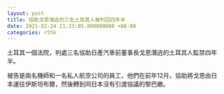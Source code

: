 ```yaml
---
layout: post
title: 協助戈恩潛逃的三名土耳其人被判囚四年半
date: 2021-02-24 21:23:05.000000000 +08:00
categories: rthk
---
```


土耳其一個法院，判處三名協助日產汽車前董事長戈恩潛逃的土耳其人監禁四年半。

被告是兩名機師和一名私人航空公司的員工，他們在前年12月，協助將戈恩由日本運往伊斯坦布爾，然後轉到同日本沒有引渡協議的黎巴嫩。
